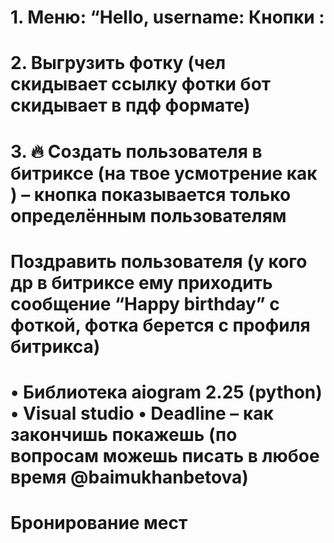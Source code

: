 # 1. Меню: “Hello, username: Кнопки :
# 2. Выгрузить фотку (чел скидывает ссылку фотки бот скидывает в пдф формате)
# 3. 🔥 Создать пользователя в битриксе (на твое усмотрение как ) – кнопка показывается только определённым пользователям
# Поздравить пользователя (у кого др в битриксе ему приходить сообщение “Happy birthday” c фоткой, фотка берется с профиля битрикса)
# • Библиотека aiogram 2.25 (python) • Visual studio • Deadline – как закончишь покажешь (по вопросам можешь писать в любое время @baimukhanbetova)
# Бронирование мест 

